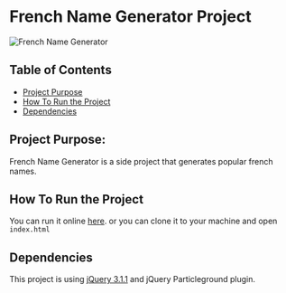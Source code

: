 # French Name Generator Project
![French Name Generator](http://moograph.com/resume/images/p12-b.jpg)

## Table of Contents

* [Project Purpose](#project-purpose)
* [How To Run the Project](#how-to-run-the-project)
* [Dependencies](#dependencies)

## Project Purpose:

French Name Generator is a side project that generates popular french names.

## How To Run the Project

You can run it online [here](https://yunkii.github.io/french-name-generator/).
or you can clone it to your machine and open `index.html`

## Dependencies

This project is using [jQuery 3.1.1](http://jasmine.github.io/) and jQuery Particleground plugin.

